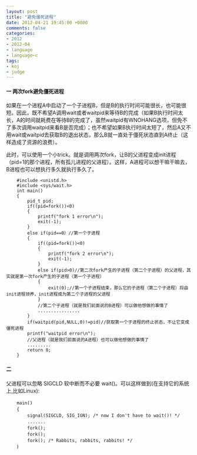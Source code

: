 ```yaml
---
layout: post
title: "避免僵死进程"
date: 2012-04-21 19:45:00 +0800
comments: false
categories:
- 2012
- 2012~04
- language
- language~c
tags:
- koj
- judge
---
```

#### 一 两次fork避免僵死进程
如果在一个进程A中启动了一个子进程B，但是B的执行时间可能很长，也可能很短。因此，既不希望A调用wait或者waitpid来等待B的完成（如果B执行时间太长，A的时间就耗费在等待B的完成了，虽然waitpid有WNOHANG选项，但免不了多次调用waitpid来看B是否完成）；也不希望如果B执行时间太短了，然后A又不用wait或waitpid去获取B的退出状态，那么B就一直处于僵死状态直到A终止（这样造成了资源的浪费）。

此时，可以使用一个小trick。就是调用两次fork，让B的父进程变成init进程（pid=1的那个进程，所有孤儿进程的父进程）。这样，A进程可以想干嘛干嘛去，B进程也可以想执行多久就执行多久了。
```
	#include <unistd.h>
	#include <sys/wait.h>
	int main()
	{
		pid_t pid;
		if((pid=fork())<0)
		{
			printf("fork 1 error\n");
			exit(-1);
		}
		else if(pid==0）//第一个子进程
		{
			if((pid=fork())<0)
			{
				printf("fork 2 error\n");
				exit(-1);
			}
			else if(pid>0)//第二次fork产生的子进程（第二个子进程）的父进程，其实就是第一次fork产生的子进程（第一个子进程）
			{
				exit(0);//第一个子进程结束，那么它的子进程（第二个子进程）将由init进程领养，init进程成为第二个子进程的父进程
			}
			//第二个子进程（就是我们前面说的B进程）可以做他想做的事情了
			................
		}
		if(waitpid(pid,NULL,0)!=pid)//获取第一个子进程的终止状态，不让它变成僵死进程
		printf("waitpid error\n");
		//父进程（就是我们前面说的A进程）也可以做他想做的事情了
		.........
		return 0;
	}
```

#### 二
父进程可以忽略 SIGCLD 软中断而不必要 wait()。可以这样做到(在支持它的系统上,比如Linux):　
```
	main()　　
	{　　
		signal(SIGCLD, SIG_IGN); /* now I don't have to wait()! */　　
		.......　　
		fork();　　
		fork();　　
		fork(); /* Rabbits, rabbits, rabbits! */　　
	｝
```

